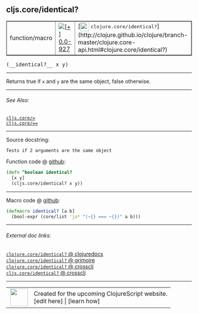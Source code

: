 ## cljs.core/identical?



 <table border="1">
<tr>
<td>function/macro</td>
<td><a href="https://github.com/cljsinfo/cljs-api-docs/tree/0.0-927"><img valign="middle" alt="[+] 0.0-927" title="Added in 0.0-927" src="https://img.shields.io/badge/+-0.0--927-lightgrey.svg"></a> </td>
<td>
[<img height="24px" valign="middle" src="http://i.imgur.com/1GjPKvB.png"> <samp>clojure.core/identical?</samp>](http://clojure.github.io/clojure/branch-master/clojure.core-api.html#clojure.core/identical?)
</td>
</tr>
</table>


 <samp>
(__identical?__ x y)<br>
</samp>

---

Returns true if `x` and `y` are the same object, false otherwise.



---


###### See Also:

[`cljs.core/=`](../cljs.core/EQ.md)<br>
[`cljs.core/==`](../cljs.core/EQEQ.md)<br>

---


Source docstring:

```
Tests if 2 arguments are the same object
```


Function code @ [github](https://github.com/clojure/clojurescript/blob/r3169/src/cljs/cljs/core.cljs#L143-L146):

```clj
(defn ^boolean identical?
  [x y]
  (cljs.core/identical? x y))
```

<!--
Repo - tag - source tree - lines:

 <pre>
clojurescript @ r3169
└── src
    └── cljs
        └── cljs
            └── <ins>[core.cljs:143-146](https://github.com/clojure/clojurescript/blob/r3169/src/cljs/cljs/core.cljs#L143-L146)</ins>
</pre>

-->

---

Macro code @ [github](https://github.com/clojure/clojurescript/blob/r3169/src/clj/cljs/core.clj#L337-L338):

```clj
(defmacro identical? [a b]
  (bool-expr (core/list 'js* "(~{} === ~{})" a b)))
```

<!--
Repo - tag - source tree - lines:

 <pre>
clojurescript @ r3169
└── src
    └── clj
        └── cljs
            └── <ins>[core.clj:337-338](https://github.com/clojure/clojurescript/blob/r3169/src/clj/cljs/core.clj#L337-L338)</ins>
</pre>
-->

---


###### External doc links:

[`clojure.core/identical?` @ clojuredocs](http://clojuredocs.org/clojure.core/identical_q)<br>
[`clojure.core/identical?` @ grimoire](http://conj.io/store/v1/org.clojure/clojure/1.7.0-beta3/clj/clojure.core/identical%3F/)<br>
[`clojure.core/identical?` @ crossclj](http://crossclj.info/fun/clojure.core/identical%3F.html)<br>
[`cljs.core/identical?` @ crossclj](http://crossclj.info/fun/cljs.core.cljs/identical%3F.html)<br>

---

 <table>
<tr><td>
<img valign="middle" align="right" width="48px" src="http://i.imgur.com/Hi20huC.png">
</td><td>
Created for the upcoming ClojureScript website.<br>
[edit here] | [learn how]
</td></tr></table>

[edit here]:https://github.com/cljsinfo/cljs-api-docs/blob/master/cljsdoc/cljs.core/identicalQMARK.cljsdoc
[learn how]:https://github.com/cljsinfo/cljs-api-docs/wiki/cljsdoc-files

<!--

This information was too distracting to show to readers, but I'll leave it
commented here since it is helpful to:

- pretty-print the data used to generate this document
- and show how to retrieve that data



The API data for this symbol:

```clj
{:description "Returns true if `x` and `y` are the same object, false otherwise.",
 :return-type boolean,
 :ns "cljs.core",
 :name "identical?",
 :signature ["[x y]"],
 :history [["+" "0.0-927"]],
 :type "function/macro",
 :related ["cljs.core/=" "cljs.core/=="],
 :full-name-encode "cljs.core/identicalQMARK",
 :source {:code "(defn ^boolean identical?\n  [x y]\n  (cljs.core/identical? x y))",
          :title "Function code",
          :repo "clojurescript",
          :tag "r3169",
          :filename "src/cljs/cljs/core.cljs",
          :lines [143 146]},
 :extra-sources [{:code "(defmacro identical? [a b]\n  (bool-expr (core/list 'js* \"(~{} === ~{})\" a b)))",
                  :title "Macro code",
                  :repo "clojurescript",
                  :tag "r3169",
                  :filename "src/clj/cljs/core.clj",
                  :lines [337 338]}],
 :full-name "cljs.core/identical?",
 :clj-symbol "clojure.core/identical?",
 :docstring "Tests if 2 arguments are the same object"}

```

Retrieve the API data for this symbol:

```clj
;; from Clojure REPL
(require '[clojure.edn :as edn])
(-> (slurp "https://raw.githubusercontent.com/cljsinfo/cljs-api-docs/catalog/cljs-api.edn")
    (edn/read-string)
    (get-in [:symbols "cljs.core/identical?"]))
```

-->

